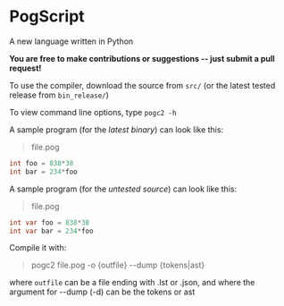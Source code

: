 # PogScript

A new language written in Python

**You are free to make contributions or suggestions -- just submit a pull request!**

To use the compiler, download the source from ```src/``` (or the latest tested release from ```bin_release/```)

To view command line options, type ```pogc2 -h```

A sample program (for the *latest binary*) can look like this:

>file.pog
```cs
int foo = 838*38
int bar = 234*foo
```
A sample program (for the *untested source*) can look like this:

>file.pog
```cs
int var foo = 838*38
int var bar = 234*foo
```

Compile it with:
>pogc2 file.pog -o {outfile} --dump {tokens|ast}

where ```outfile``` can be a file ending with .lst or .json, and where the argument for --dump (-d) can be the tokens or ast
